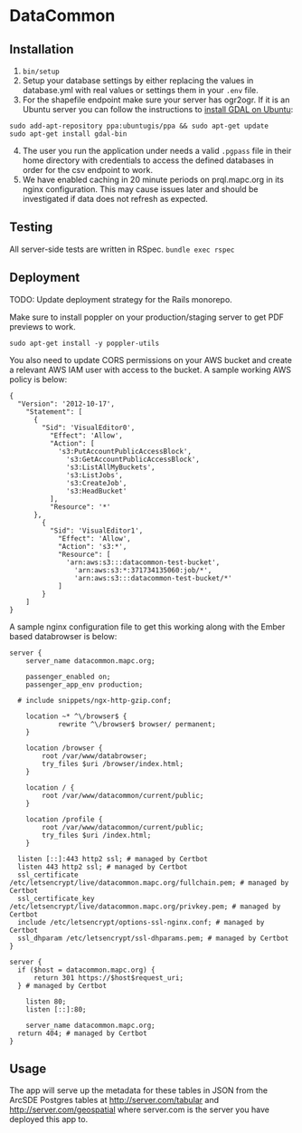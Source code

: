 # DataCommon

## Installation
1. `bin/setup`
2. Setup your database settings by either replacing the values in database.yml with real values or settings them in your `.env` file.
3. For the shapefile endpoint make sure your server has ogr2ogr. If it is an Ubuntu server you can follow the instructions to [install GDAL on Ubuntu](http://www.sarasafavi.com/installing-gdalogr-on-ubuntu.html):
```
sudo add-apt-repository ppa:ubuntugis/ppa && sudo apt-get update
sudo apt-get install gdal-bin
```
4. The user you run the application under needs a valid `.pgpass` file in their home directory with credentials to access the defined databases in order for the csv endpoint to work.
5. We have enabled caching in 20 minute periods on prql.mapc.org in its nginx configuration. This may cause issues later and should be investigated if data does not refresh as expected.

## Testing
All server-side tests are written in RSpec.
`bundle exec rspec`

## Deployment
TODO: Update deployment strategy for the Rails monorepo.

Make sure to install poppler on your production/staging server to get PDF previews to work.

```
sudo apt-get install -y poppler-utils
```

You also need to update CORS permissions on your AWS bucket and create a relevant AWS IAM user with access to the bucket. A sample working AWS policy is below:
```
{
  "Version": '2012-10-17',
    "Statement": [
      {
        "Sid": 'VisualEditor0',
          "Effect": 'Allow',
          "Action": [
            's3:PutAccountPublicAccessBlock',
              's3:GetAccountPublicAccessBlock',
              's3:ListAllMyBuckets',
              's3:ListJobs',
              's3:CreateJob',
              's3:HeadBucket'
          ],
          "Resource": '*'
      },
        {
          "Sid": 'VisualEditor1',
            "Effect": 'Allow',
            "Action": 's3:*',
            "Resource": [
              'arn:aws:s3:::datacommon-test-bucket',
                'arn:aws:s3:*:371734135060:job/*',
                'arn:aws:s3:::datacommon-test-bucket/*'
            ]
        }
    ]
}
```

A sample nginx configuration file to get this working along with the Ember based databrowser is below:

```
server {
    server_name datacommon.mapc.org;

    passenger_enabled on;
    passenger_app_env production;

  # include snippets/ngx-http-gzip.conf;

    location ~* ^\/browser$ {
            rewrite ^\/browser$ browser/ permanent;
    }

    location /browser {
        root /var/www/databrowser;
        try_files $uri /browser/index.html;
    }

    location / {
        root /var/www/datacommon/current/public;
    }

    location /profile {
        root /var/www/datacommon/current/public;
        try_files $uri /index.html;
    }

  listen [::]:443 http2 ssl; # managed by Certbot
  listen 443 http2 ssl; # managed by Certbot
  ssl_certificate /etc/letsencrypt/live/datacommon.mapc.org/fullchain.pem; # managed by Certbot
  ssl_certificate_key /etc/letsencrypt/live/datacommon.mapc.org/privkey.pem; # managed by Certbot
  include /etc/letsencrypt/options-ssl-nginx.conf; # managed by Certbot
  ssl_dhparam /etc/letsencrypt/ssl-dhparams.pem; # managed by Certbot
}

server {
  if ($host = datacommon.mapc.org) {
      return 301 https://$host$request_uri;
  } # managed by Certbot

    listen 80;
    listen [::]:80;

    server_name datacommon.mapc.org;
  return 404; # managed by Certbot
}
```

## Usage

The app will serve up the metadata for these tables in JSON from the ArcSDE Postgres tables at http://server.com/tabular and http://server.com/geospatial where server.com is the server you have deployed this app to.
